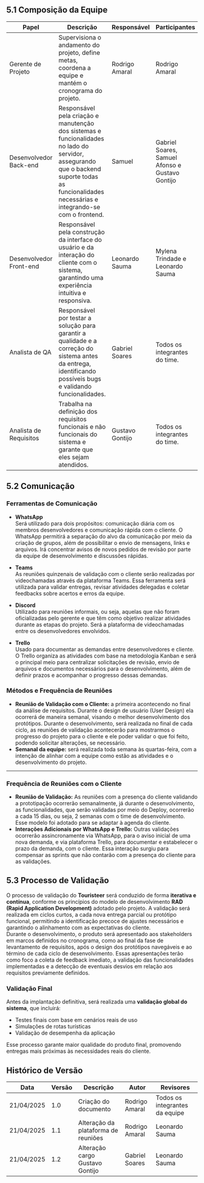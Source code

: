 ## 5.1 Composição da Equipe
| Papel | Descrição | Responsável | Participantes |
|-|-|-|-|
| Gerente de Projeto | Supervisiona o andamento do projeto, define metas, coordena a equipe e mantém o cronograma do projeto. | Rodrigo Amaral | Rodrigo Amaral |
| Desenvolvedor Back-end | Responsável pela criação e manutenção dos sistemas e funcionalidades no lado do servidor, assegurando que o backend suporte todas as funcionalidades necessárias e integrando-se com o frontend. | Samuel | Gabriel Soares, Samuel Afonso e Gustavo Gontijo |
| Desenvolvedor Front-end | Responsável pela construção da interface do usuário e da interação do cliente com o sistema, garantindo uma experiência intuitiva e responsiva. | Leonardo Sauma | Mylena Trindade e Leonardo Sauma |
| Analista de QA | Responsável por testar a solução para garantir a qualidade e a correção do sistema antes da entrega, identificando possíveis bugs e validando funcionalidades. | Gabriel Soares | Todos os integrantes do time. |
|Analista de Requisitos | Trabalha na definição dos requisitos funcionais e não funcionais do sistema e garante que eles sejam atendidos. | Gustavo Gontijo | Todos os integrantes do time.|

## 5.2 Comunicação

### Ferramentas de Comunicação

- **WhatsApp**  
  Será utilizado para dois propósitos: comunicação diária com os membros desenvolvedores e comunicação rápida com o cliente. O WhatsApp permitirá a separação do alvo da comunicação por meio da criação de grupos, além de possibilitar o envio de mensagens, links e arquivos. Irá concentrar avisos de novos pedidos de revisão por parte da equipe de desenvolvimento e discussões rápidas.

- **Teams**  
  As reuniões quinzenais de validação com o cliente serão realizadas por videochamadas através da plataforma Teams. Essa ferramenta será utilizada para validar entregas, revisar atividades delegadas e coletar feedbacks sobre acertos e erros da equipe.

- **Discord**  
  Utilizado para reuniões informais, ou seja, aquelas que não foram oficializadas pelo gerente e que têm como objetivo realizar atividades durante as etapas do projeto. Será a plataforma de videochamadas entre os desenvolvedores envolvidos.

- **Trello**  
  Usado para documentar as demandas entre desenvolvedores e cliente. O Trello organiza as atividades com base na metodologia Kanban e será o principal meio para centralizar solicitações de revisão, envio de arquivos e documentos necessários para o desenvolvimento, além de definir prazos e acompanhar o progresso dessas demandas.


### Métodos e Frequência de Reuniões
- **Reunião de Validação com o Cliente:** a primeira acontecendo no final da análise de requisitos. Durante o design de usuário (User Design) ela ocorrerá de maneira semanal, visando o melhor desenvolvimento dos protótipos. Durante o desenvolvimento, será realizada no final de cada ciclo, as reuniões de validação acontecerão para mostrarmos o progresso do projeto para o cliente e ele poder validar o que foi feito, podendo solicitar alterações, se necessário.
-  **Semanal da equipe:** será realizada toda semana às quartas-feira, com a intenção de alinhar com a equipe como estão as atividades e o desenvolvimento do projeto.

---

### Frequência de Reuniões com o Cliente
- **Reunião de Validação:** As reuniões com a presença do cliente validando a prototipação ocorrerão semanalmente, já durante o desenvolvimento, as funcionalidades, que serão validadas por meio do Deploy, ocorrerão a cada 15 dias, ou seja, 2 semanas com o time de desenvolvimento. Esse modelo foi adotado para se adaptar à agenda do cliente.
- **Interações Adicionais por WhatsApp e Trello:** Outras validações ocorrerão assincronamente via WhatsApp, para o aviso inicial de uma nova demanda, e via plataforma Trello, para documentar e estabelecer o prazo da demanda, com o cliente. Essa interação surgiu para compensar as sprints que não contarão com a presença do cliente para as validações.




## 5.3 Processo de Validação

O processo de validação do **Touristeer** será conduzido de forma **iterativa e contínua**, conforme os princípios do modelo de desenvolvimento **RAD (Rapid Application Development)** adotado pelo projeto. A validação será realizada em ciclos curtos, a cada nova entrega parcial ou protótipo funcional, permitindo a identificação precoce de ajustes necessários e garantindo o alinhamento com as expectativas do cliente. <br>
Durante o desenvolvimento, o produto será apresentado aos stakeholders em marcos definidos no cronograma, como ao final da fase de levantamento de requisitos, após o design dos protótipos navegáveis e ao término de cada ciclo de desenvolvimento. Essas apresentações terão como foco a coleta de feedback imediato, a validação das funcionalidades implementadas e a detecção de eventuais desvios em relação aos requisitos previamente definidos.

### Validação Final
Antes da implantação definitiva, será realizada uma **validação global do sistema**, que incluirá:
- Testes finais com base em cenários reais de uso
- Simulações de rotas turísticas
- Validação de desempenha da aplicação

Esse processo garante maior qualidade do produto final, promovendo entregas mais próximas às necessidades reais do cliente.


## Histórico de Versão
| Data | Versão | Descrição | Autor | Revisores|
|-|-|-|-|-|
|21/04/2025| 1.0 | Criação do documento | Rodrigo Amaral |Todos os integrantes da equipe|
|21/04/2025| 1.1 | Alteração da plataforma de reuniões | Rodrigo Amaral |Leonardo Sauma|
|21/04/2025| 1.2 | Alteração cargo Gustavo Gontijo | Gabriel Soares |Leonardo Sauma|
